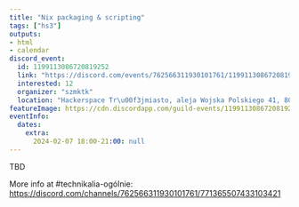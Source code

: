 ```yaml
---
title: "Nix packaging & scripting"
tags: ["hs3"]
outputs:
- html
- calendar
discord_event:
  id: 1199113086720819252
  link: "https://discord.com/events/762566311930101761/1199113086720819252"
  interested: 12
  organizer: "szmktk"
  location: "Hackerspace Tr\u00f3jmiasto, aleja Wojska Polskiego 41, 80-268 Gda\u0144sk"
featureImage: https://cdn.discordapp.com/guild-events/1199113086720819252/edc35e3e0f1eb7b40d3f1837218d6264.png?size=1024
eventInfo:
  dates:
    extra:
      2024-02-07 18:00-21:00: null
---
```

TBD

More info at #technikalia-ogólnie: https://discord.com/channels/762566311930101761/771365507433103421
